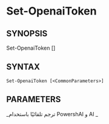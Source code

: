 ﻿---
external help file: powershai-help.xml
schema: 2.0.0
powershai: true
---

# Set-OpenaiToken

## SYNOPSIS <!--!= @#Synop !-->

Set-OpenaiToken [<CommonParameters>]


## SYNTAX <!--!= @#Syntax !-->

```
Set-OpenaiToken [<CommonParameters>]
```

## PARAMETERS <!--!= @#Params !-->



<!--PowershaiAiDocBlockStart-->
_ترجم تلقائيًا باستخدام PowershAI و AI 
_
<!--PowershaiAiDocBlockEnd-->
